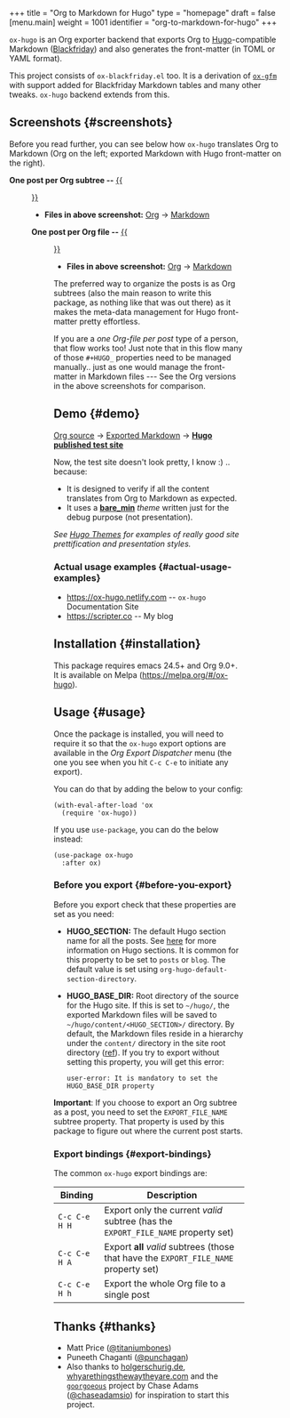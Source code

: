 +++
title = "Org to Markdown for Hugo"
type = "homepage"
draft = false
[menu.main]
  weight = 1001
  identifier = "org-to-markdown-for-hugo"
+++

`ox-hugo` is an Org exporter backend that exports Org to
[Hugo](https://gohugo.io/)-compatible Markdown ([Blackfriday](https://github.com/russross/blackfriday)) and also generates the
front-matter (in TOML or YAML format).

This project consists of `ox-blackfriday.el` too. It is a derivation
of [`ox-gfm`](https://github.com/larstvei/ox-gfm) with support added for Blackfriday Markdown tables and
many other tweaks. `ox-hugo` backend extends from this.


## Screenshots {#screenshots}

Before you read further, you can see below how `ox-hugo` translates
Org to Markdown (Org on the left; exported Markdown with Hugo
front-matter on the right).

**One post per Org subtree --**
[{{<figure src="/images/one-post-per-subtree.png">}}](/images/one-post-per-subtree.png)

-   **Files in above screenshot:** [Org](https://raw.githubusercontent.com/kaushalmodi/ox-hugo/master/test/site/content-org/screenshot-subtree-export-example.org) -> [Markdown](https://raw.githubusercontent.com/kaushalmodi/ox-hugo/master/test/site/content/writing-hugo-blog-in-org-subtree-export.md)

**One post per Org file --**
[{{<figure src="/images/one-post-per-file.png">}}](/images/one-post-per-file.png)

-   **Files in above screenshot:** [Org](https://raw.githubusercontent.com/kaushalmodi/ox-hugo/master/test/site/content-org/writing-hugo-blog-in-org-file-export.org) -> [Markdown](https://raw.githubusercontent.com/kaushalmodi/ox-hugo/master/test/site/content/writing-hugo-blog-in-org-file-export.md)

The preferred way to organize the posts is as Org subtrees (also the
main reason to write this package, as nothing like that was out there)
as it makes the meta-data management for Hugo front-matter pretty
effortless.

If you are a _one Org-file per post_ type of a person, that flow works
too! Just note that in this flow many of those `#+HUGO_` properties
need to be managed manually.. just as one would manage the front-matter
in Markdown files --- See the Org versions in the above screenshots for
comparison.


## Demo {#demo}

[Org source](https://github.com/kaushalmodi/ox-hugo/tree/master/test/site/content-org) → [Exported Markdown](https://github.com/kaushalmodi/ox-hugo/tree/master/test/site/content) → [**Hugo published test site**](../test)

Now, the test site doesn't look pretty, I know :) .. because:

-   It is designed to verify if all the content translates from Org to
    Markdown as expected.
-   It uses a [**bare\_min**](https://github.com/kaushalmodi/ox-hugo/tree/master/test/site/themes/bare_min/) _theme_ written just for the debug purpose (not
    presentation).

_See [Hugo Themes](https://themes.gohugo.io/) for examples of really good site prettification and
presentation styles._


### Actual usage examples {#actual-usage-examples}

-   <https://ox-hugo.netlify.com> -- `ox-hugo` Documentation Site
-   <https://scripter.co> -- My blog


## Installation {#installation}

This package requires emacs 24.5+ and Org 9.0+. It is available on
Melpa (<https://melpa.org/#/ox-hugo>).


## Usage {#usage}

Once the package is installed, you will need to require it so that the
`ox-hugo` export options are available in the _Org Export Dispatcher_
menu (the one you see when you hit `C-c C-e` to initiate any export).

You can do that by adding the below to your config:

```emacs-lisp
(with-eval-after-load 'ox
  (require 'ox-hugo))
```

If you use `use-package`, you can do the below instead:

```emacs-lisp
(use-package ox-hugo
  :after ox)
```


### Before you export {#before-you-export}

Before you export check that these properties are set as you need:

-   **HUGO\_SECTION:** The default Hugo section name for all the posts.  See
    [here](http://gohugo.io/content/sections/) for more information on Hugo sections.  It is
    common for this property to be set to `posts` or
    `blog`.  The default value is set using
    `org-hugo-default-section-directory`.
-   **HUGO\_BASE\_DIR:** Root directory of the source for the Hugo site. If
    this is set to `~/hugo/`, the exported Markdown
    files will be saved to
    `~/hugo/content/<HUGO_SECTION>/` directory.  By
    default, the Markdown files reside in a hierarchy
    under the `content/` directory in the site root
    directory ([ref](http://gohugo.io/content/organization/)). If you try to export without
    setting this property, you will get this error:

    ```text
    user-error: It is mandatory to set the HUGO_BASE_DIR property
    ```

**Important**: If you choose to export an Org subtree as a post, you
 need to set the `EXPORT_FILE_NAME` subtree property. That property is
 used by this package to figure out where the current post starts.


### Export bindings {#export-bindings}

The common `ox-hugo` export bindings are:

Binding       | Description
--------------|--------------------------------------------------------------------------------------
`C-c C-e H H` | Export only the current _valid_ subtree (has the `EXPORT_FILE_NAME` property set)
`C-c C-e H A` | Export **all** _valid_ subtrees (those that have the `EXPORT_FILE_NAME` property set)
`C-c C-e H h` | Export the whole Org file to a single post


## Thanks {#thanks}

-   Matt Price ([@titaniumbones](https://github.com/titaniumbones))
-   Puneeth Chaganti ([@punchagan](https://github.com/punchagan))
-   Also thanks to [holgerschurig.de](http://www.holgerschurig.de/en/emacs-blog-from-org-to-hugo/), [whyarethingsthewaytheyare.com](http://whyarethingsthewaytheyare.com/setting-up-the-blog/) and
    the [`goorgoeous`](https://github.com/chaseadamsio/goorgeous) project by Chase Adams ([@chaseadamsio](https://github.com/chaseadamsio)) for
    inspiration to start this project.
